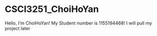 # CSCI3251_ChoiHoYan
Hello, I‘m ChoiHoYan!
My Student number is 1155194468!
I will pull my project later
